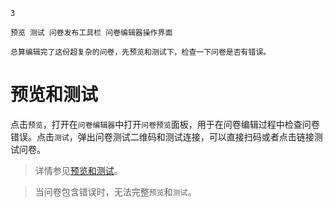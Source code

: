```index
3
```
```tag
预览 测试 问卷发布工具栏 问卷编辑器操作界面
```
```summary
总算编辑完了这份超复杂的问卷，先预览和测试下，检查一下问卷是否有错误。
```
# 预览和测试

点击`预览`，打开在`问卷编辑器`中打开`问卷预览`面板，用于在问卷编辑过程中检查问卷错误。点击`测试`，弹出问卷测试二维码和测试连接，可以直接扫码或者点击链接测试问卷。

> 详情参见[预览和测试](../../06preview/concept.md)。

> 当问卷包含错误时，无法完整`预览`和`测试`。
